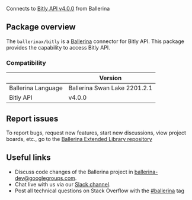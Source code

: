 Connects to [Bitly API v4.0.0](https://dev.bitly.com/api-reference) from Ballerina

## Package overview
The `ballerinax/bitly` is a [Ballerina](https://ballerina.io/) connector for Bitly API.
This package provides the capability to access Bitly API.

### Compatibility
|                               | Version                         |
|-------------------------------|---------------------------------|
| Ballerina Language            | Ballerina Swan Lake 2201.2.1      | 
| Bitly API                     | v4.0.0                          |

## Report issues
To report bugs, request new features, start new discussions, view project boards, etc., go to the [Ballerina Extended Library repository](https://github.com/ballerina-platform/ballerina-extended-library)

## Useful links
- Discuss code changes of the Ballerina project in [ballerina-dev@googlegroups.com](mailto:ballerina-dev@googlegroups.com).
- Chat live with us via our [Slack channel](https://ballerina.io/community/slack/).
- Post all technical questions on Stack Overflow with the [#ballerina](https://stackoverflow.com/questions/tagged/ballerina) tag
